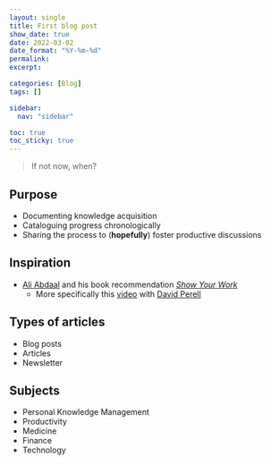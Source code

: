 ```yaml
---
layout: single
title: First blog post
show_date: true
date: 2022-03-02
date_format: "%Y-%m-%d"
permalink:
excerpt:

categories: [Blog]
tags: []

sidebar:
  nav: "sidebar"

toc: true
toc_sticky: true
---
```


> If not now, when?

## Purpose 
- Documenting knowledge acquisition 
- Cataloguing progress chronologically
- Sharing the process to (**hopefully**)  foster productive discussions 

## Inspiration
- [Ali Abdaal](https://aliabdaal.com/) and his book recommendation *[Show Your Work](https://austinkleon.com/show-your-work/)*
	- More specifically this [video](https://www.youtube.com/watch?v=COhm-736828) with [David Perell](https://perell.com/)

## Types of articles
- Blog posts
- Articles 
- Newsletter

## Subjects
- Personal Knowledge Management 
- Productivity
- Medicine 
- Finance 
- Technology 